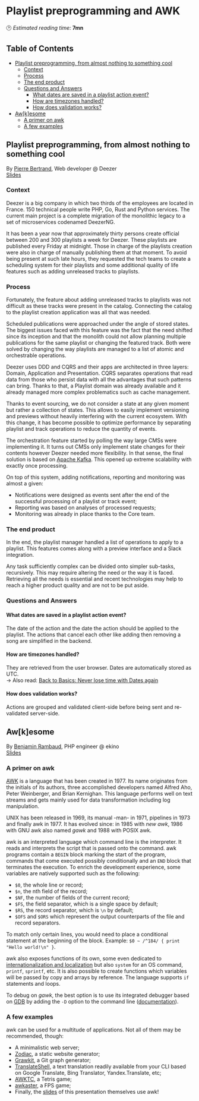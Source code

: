 # Playlist preprogramming and AWK
🕑 *Estimated reading time:* **7mn**

## Table of Contents
  * [Playlist preprogramming, from almost nothing to something cool](#playlist-preprogramming--from-almost-nothing-to-something-cool)
    + [Context](#context)
    + [Process](#process)
    + [The end product](#the-end-product)
    + [Questions and Answers](#questions-and-answers)
      - [What dates are saved in a playlist action event?](#what-dates-are-saved-in-a-playlist-action-event)
      - [How are timezones handled?](#how-are-timezones-handled)
      - [How does validation works?](#how-does-validation-works)
  * [Aw[k]esome](#awkesome)
    + [A primer on awk](#a-primer-on-awk)
    + [A few examples](#a-few-examples)

## Playlist preprogramming, from almost nothing to something cool
By [Pierre Bertrand](https://twitter.com/pbnpierre), Web developer @ Deezer  
[Slides](https://www.slideshare.net/PierreBERTRAND6/playlist-preprogramming-from-almost-nothing-to-something-cool-askip)

### Context

Deezer is a big company in which two thirds of the employees are located in France. 150 technical people write PHP, Go,
Rust and Python services. The current main project is a complete migration of the monolithic legacy to a set of
microservices codenamed DeezerNG.

It has been a year now that approximately thirty persons create official between 200 and 300 playlists a week for
Deezer. These playlists are published every Friday at midnight. Those in charge of the playlists creation were also in
charge of manually publishing them at that moment. To avoid being present at such late hours, they requested the tech
teams to create a scheduling system for their playlists and some additional quality of life features such as adding
unreleased tracks to playlists.

### Process

Fortunately, the feature about adding unreleased tracks to playlists was not difficult as these tracks were present in
the catalog. Connecting the catalog to the playlist creation application was all that was needed.

Scheduled publications were approached under the angle of stored states. The biggest issues faced with this feature was
the fact that the need shifted since its inception and that the monolith could not allow planning multiple publications
for the same playlist or changing the featured track. Both were solved by changing the way playlists are managed to a
list of atomic and orchestrable operations.

Deezer uses DDD and CQRS and their apps are architected in three layers: Domain, Application and Presentation. CQRS
separates operations that read data from those who persist data with all the advantages that such patterns can bring.
Thanks to that, a Playlist domain was already available and it already managed more complex problematics such as cache
management.

Thanks to event sourcing, we do not consider a state at any given moment but rather a collection of states. This allows
to easily implement versioning and previews without heavily interfering with the current ecosystem. With this change, it
has become possible to optimize performance by separating playlist and track operations to reduce the quantity of
events.

The orchestration feature started by polling the way large CMSs were implementing it. It turns out CMSs only implement
state changes for their contents however Deezer needed more flexibility. In that sense, the final solution is based on [Apache Kafka](https://kafka.apache.org/).
This opened up extreme scalability with exactly once processing.

On top of this system, adding notifications, reporting and monitoring was almost a given:
- Notifications were designed as events sent after the end of the successful processing of a playlist or track event;
- Reporting was based on analyses of processed requests;
- Monitoring was already in place thanks to the Core team.

### The end product

In the end, the playlist manager handled a list of operations to apply to a playlist. This features comes along with a
preview interface and a Slack integration.

Any task sufficiently complex can be divided onto simpler sub-tasks, recursively. This may require altering the need or
the way it is faced. Retrieving all the needs is essential and recent technologies may help to reach a higher product
quality and are not to be put aside.

### Questions and Answers

#### What dates are saved in a playlist action event?

The date of the action and the date the action should be applied to the playlist. The actions that cancel each other like adding then removing a song are simplified in the backend.

#### How are timezones handled?

They are retrieved from the user browser. Dates are automatically stored as UTC.  
→ Also read: [Back to Basics: Never lose time with Dates again](/meetups/bdx-js/2019-04-11_Never-lose-time-dates.html)

#### How does validation works?

Actions are grouped and validated client-side before being sent and re-validated server-side.

## Aw[k]esome
By [Benjamin Rambaud](https://twitter.com/rambaud_b), PHP engineer @ ekino  
[Slides](https://gitlab.com/beram-presentation/awkesome)

### A primer on awk

[AWK](https://en.wikipedia.org/wiki/AWK) is a language that has been created in 1977. Its name originates from the
initials of its authors, three accomplished developers named Alfred Aho, Peter Weinberger, and Brian Kernighan. This
language performs well on text streams and gets mainly used for data transformation including log manipulation.

UNIX has been released in 1969, its manual -man- in 1971, pipelines in 1973 and finally awk in 1977. It has evolved
since: in 1985 with _new awk_, 1986 with GNU awk also named _gawk_ and 1988 with POSIX awk.

awk is an interpreted language which command line is the interpreter. It reads and interprets the script that is passed
onto the command. awk programs contain a `BEGIN` block marking the start of the program, commands that come executed
possibly conditionally and an `END` block that terminates the execution. To enrich the development experience, some
variables are natively supported such as the following:
- `$0`, the whole line or record;
- `$n`, the nth field of the record;
- `$NF`, the number of fields of the current record;
- `$FS`, the field separator, which is a single space by default;
- `$RS`, the record separator, which is `\n` by default;
- `$OFS` and `$ORS` which represent the output counterparts of the file and record separators.

To match only certain lines, you would need to place a conditional statement at the beginning of the block. Example:
`$0 ~ /^184/ { print "Hello world!\n" }`.

awk also exposes functions of its own, some even dedicated to [internationalization and localization](https://www.gnu.org/software/gawk/manual/html_node/Internationalization.html)
but also `system` for an OS command, `printf`, `sprintf`, etc. It is also possible to create functions which variables
will be passed by copy and arrays by reference. The language supports `if` statements and loops.

To debug on _gawk_, the best option is to use its integrated debugger based on [GDB](https://www.gnu.org/software/gdb/)
by adding the `-D` option to the command line ([documentation](https://www.gnu.org/software/gawk/manual/html_node/Debugger-Invocation.html)).

### A few examples

awk can be used for a multitude of applications. Not all of them may be recommended, though:
- A minimalistic web server;
- [Zodiac](https://github.com/nuex/zodiac), a static website generator;
- [Grawkit](https://grawkit.deuill.org/), a Git graph generator;
- [TranslateShell](https://www.soimort.org/translate-shell/), a text translation readily available from your CLI based
  on Google Translate, Bing Translator, Yandex.Translate, etc;
- [AWKTC](https://github.com/mikkun/AWKTC), a Tetris game;
- [awkaster](https://github.com/TheMozg/awk-raycaster), a FPS game;
- Finally, the [slides](https://gitlab.com/beram-presentation/awkesome) of this presentation themselves use awk!